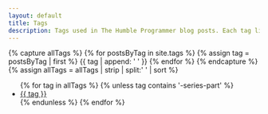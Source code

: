```yaml
---
layout: default
title: Tags
description: Tags used in The Humble Programmer blog posts. Each tag links to the posts marked with that tag.
---
```

<div class="tags-list">
    {% capture allTags %}
        {% for postsByTag in site.tags %}
            {% assign tag = postsByTag | first %}
            {{ tag | append: ' ' }}
        {% endfor %}
    {% endcapture %}
    {% assign allTags = allTags | strip | split:' ' | sort %}
    <ul>
    {% for tag in allTags %}
        {% unless tag contains '-series-part' %}
            <li class="{{ tag }}"><a href="{{ tag | prepend:'/tags/' }}">{{ tag }}</a></li>
        {% endunless %}
    {% endfor %}
    </ul>
</div>